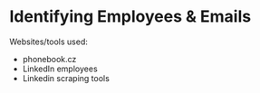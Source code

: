 # Identifying Employees & Emails

Websites/tools used:

* phonebook.cz
* LinkedIn employees
* Linkedin scraping tools
